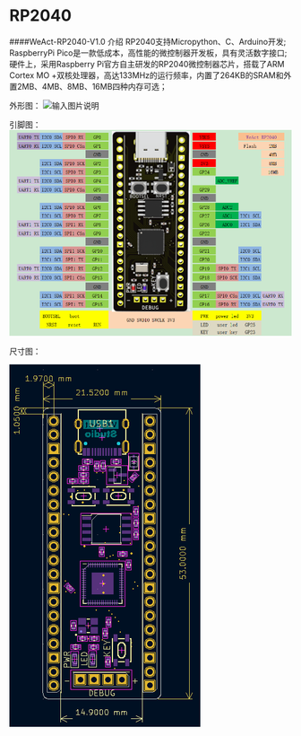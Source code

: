 # RP2040

####WeAct-RP2040-V1.0 介绍
RP2040支持Micropython、C、Arduino开发;
RaspberryPi Pico是一款低成本，高性能的微控制器开发板，具有灵活数字接口;
硬件上，采用Raspberry Pi官方自主研发的RP2040微控制器芯片，搭载了ARM Cortex MO +双核处理器，高达133MHz的运行频率，内置了264KB的SRAM和外置2MB、4MB、8MB、16MB四种内存可选；

外形图：
![输入图片说明](HDK/RP2040%E5%9B%BE2.png)

引脚图：
![输入图片说明](HDK/%E5%BC%95%E8%84%9A%E5%9B%BE.PNG)

尺寸图：

![输入图片说明](HDK/rp2040-V10%20Board%20shape%20.png)
